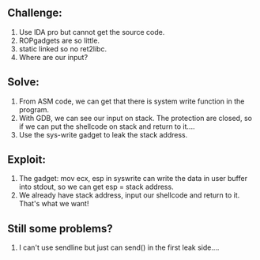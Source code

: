 ## Challenge:
1. Use IDA pro but cannot get the source code.
2. ROPgadgets are so little.
3. static linked so no ret2libc.
4. Where are our input?

## Solve:
1. From ASM code, we can get that there is system write function in the program.
2. With GDB, we can see our input on stack. The protection are closed, so if we can put the shellcode on stack and return to it....
3. Use the sys-write gadget to leak the stack address.  

## Exploit:
1. The gadget: mov ecx, esp in syswrite can write the data in user buffer into stdout, so we can get esp = stack address.
2. We already have stack address, input our shellcode and return to it.  
That's what we want!  

## Still some problems?
1. I can't use sendline but just can send() in the first leak side....

